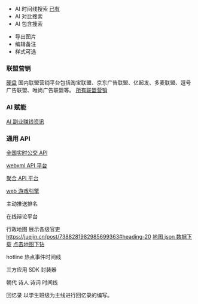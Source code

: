 - AI 时间线搜索 [已有](http://www.ai-timeline.top/timeline)
- AI 对比搜索
- AI 包含搜索

* 导出图片
* 编辑备注
* 样式可选

### 联盟营销

[硬盘](https://juejin.cn/post/7317935138405548032)
国内联盟营销平台包括淘宝联盟、京东广告联盟、亿起发、多麦联盟、逗号广告联盟、唯尚广告联盟等。
[所有联盟营销](https://www.ikjzd.com/articles/128261?type=1)

### AI 赋能

[AI 副业赚钱资讯](https://github.com/bleedline/aimoneyhunter?tab=readme-ov-file#%E5%85%B3%E4%BA%8E%E5%90%88%E9%9B%86)

### 通用 API

[全国实时公交 API](http://bus.wxbus163.cn/app/index.php?i=1&c=entry&do=index&m=mon_yjgz)

[webxml API 平台](http://www.webxml.com.cn/zh_cn/index.aspx#google_vignette)

[聚合 API 平台](https://www.juhe.cn/docs)

[web 游戏引擎](https://zhuanlan.zhihu.com/p/704946913)

主动推送排名

在线辩论平台

行政地图 展示各级官吏
https://juejin.cn/post/7388281982985699363#heading-20
[地图 json 数据下载](https://datav.aliyun.com/portal/school/atlas/area_selector)
[点击地图下钻](https://juejin.cn/post/7398352956712534054)

hotline 热点事件时间线

三方应用 SDK 封装器

朝代 诗人 诗词 时间线

回忆录 以学生班级为主线进行回忆录的编写。
